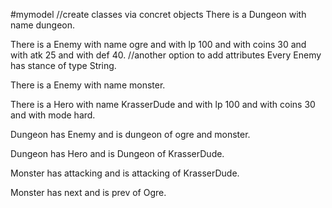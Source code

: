 #mymodel
//create classes via concret objects
There is a Dungeon with name dungeon.

There is a Enemy with name ogre and with lp 100 and with coins 30 and with atk 25 and with def 40.
//another option to add attributes
Every Enemy has stance of type String.

There is a Enemy with name monster.

There is a Hero with name KrasserDude and with lp 100 and with coins 30 and with mode hard.

Dungeon has Enemy and is dungeon of ogre and monster.

Dungeon has Hero and is Dungeon of KrasserDude.

Monster has attacking and is attacking of KrasserDude.

Monster has next and is prev of Ogre.